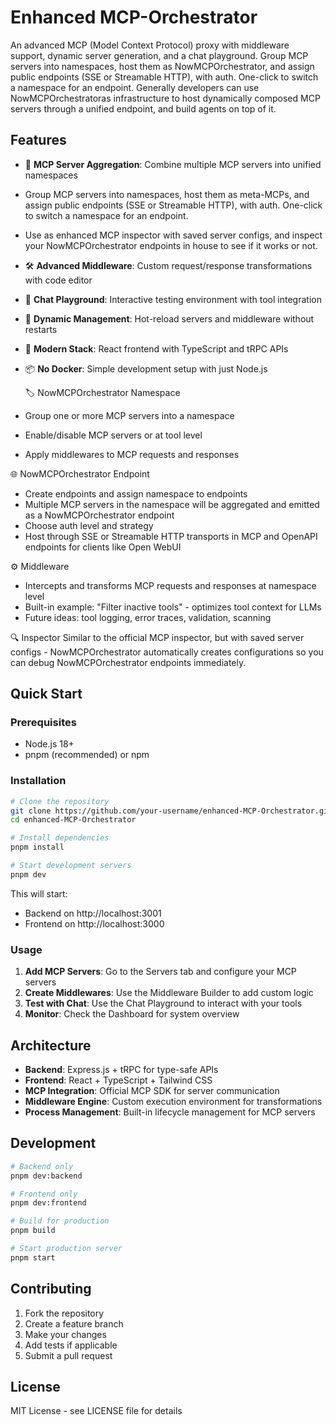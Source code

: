 # Enhanced MCP-Orchestrator

An advanced MCP (Model Context Protocol) proxy with middleware support, dynamic server generation, and a chat playground. Group MCP servers into namespaces, host them as NowMCPOrchestrator, and assign public endpoints (SSE or Streamable HTTP), with auth. One-click to switch a namespace for an endpoint.
Generally developers can use NowMCPOrchestratoras infrastructure to host dynamically composed MCP servers through a unified endpoint, and build agents on top of it.

## Features

- 🔄 **MCP Server Aggregation**: Combine multiple MCP servers into unified namespaces
- Group MCP servers into namespaces, host them as meta-MCPs, and assign public endpoints (SSE or Streamable HTTP), with auth. One-click to switch a namespace for an endpoint.
- Use as enhanced MCP inspector with saved server configs, and inspect your NowMCPOrchestrator endpoints in house to see if it works or not.
- 🛠️ **Advanced Middleware**: Custom request/response transformations with code editor
- 💬 **Chat Playground**: Interactive testing environment with tool integration
- 🎯 **Dynamic Management**: Hot-reload servers and middleware without restarts
- 🚀 **Modern Stack**: React frontend with TypeScript and tRPC APIs
- 📦 **No Docker**: Simple development setup with just Node.js

  🏷️ NowMCPOrchestrator Namespace
- Group one or more MCP servers into a namespace
- Enable/disable MCP servers or at tool level
- Apply middlewares to MCP requests and responses

🌐 NowMCPOrchestrator Endpoint
- Create endpoints and assign namespace to endpoints
- Multiple MCP servers in the namespace will be aggregated and emitted as a NowMCPOrchestrator endpoint
- Choose auth level and strategy
- Host through SSE or Streamable HTTP transports in MCP and OpenAPI endpoints for clients like Open WebUI
  
⚙️ Middleware
- Intercepts and transforms MCP requests and responses at namespace level
- Built-in example: "Filter inactive tools" - optimizes tool context for LLMs
- Future ideas: tool logging, error traces, validation, scanning

🔍 Inspector
Similar to the official MCP inspector, but with saved server configs - NowMCPOrchestrator automatically creates configurations so you can debug NowMCPOrchestrator endpoints immediately.

## Quick Start

### Prerequisites
- Node.js 18+ 
- pnpm (recommended) or npm

### Installation

```bash
# Clone the repository
git clone https://github.com/your-username/enhanced-MCP-Orchestrator.git
cd enhanced-MCP-Orchestrator

# Install dependencies
pnpm install

# Start development servers
pnpm dev
```

This will start:
- Backend on http://localhost:3001
- Frontend on http://localhost:3000

### Usage

1. **Add MCP Servers**: Go to the Servers tab and configure your MCP servers
2. **Create Middlewares**: Use the Middleware Builder to add custom logic
3. **Test with Chat**: Use the Chat Playground to interact with your tools
4. **Monitor**: Check the Dashboard for system overview

## Architecture

- **Backend**: Express.js + tRPC for type-safe APIs
- **Frontend**: React + TypeScript + Tailwind CSS
- **MCP Integration**: Official MCP SDK for server communication
- **Middleware Engine**: Custom execution environment for transformations
- **Process Management**: Built-in lifecycle management for MCP servers

## Development

```bash
# Backend only
pnpm dev:backend

# Frontend only  
pnpm dev:frontend

# Build for production
pnpm build

# Start production server
pnpm start
```

## Contributing

1. Fork the repository
2. Create a feature branch
3. Make your changes
4. Add tests if applicable
5. Submit a pull request

## License

MIT License - see LICENSE file for details
